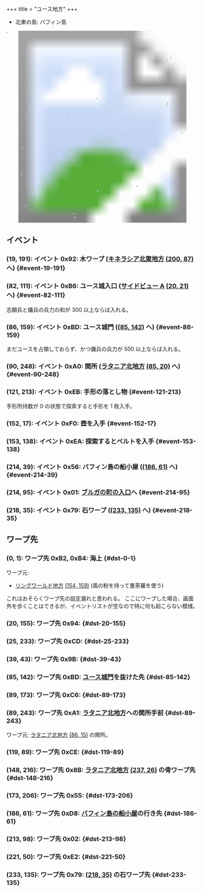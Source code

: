 +++
title = "ユース地方"
+++

* 北東の島: バフィン島

<!-- SVG {{{ -->
<svg width="1536" height="1536" viewbox="0 0 2048 2048">
<defs>
<image id="svg-asset-bg" width="2048" height="2048" href="map-00.webp" />
<image id="svg-asset-event" width="16" height="16" href="icon-event.png" />
<image id="svg-asset-destination" width="16" height="16" href="icon-destination.png" />
</defs>
<use href="#svg-asset-bg" x="0" y="0"></use>
<a href="#event-19-191">
<use href="#svg-asset-event" x="152" y="1528"><title>(19, 191): イベント 0x92: 木ワープ (キネラシア北東地方 (200, 87) へ)</title></use>
</a>
<a href="#event-82-111">
<use href="#svg-asset-event" x="656" y="888"><title>(82, 111): イベント 0xB6: ユース城入口 (サイドビュー A (20, 21) へ)</title></use>
</a>
<a href="#event-86-159">
<use href="#svg-asset-event" x="688" y="1272"><title>(86, 159): イベント 0xBD: ユース城門 (ユース地方 (85, 142) へ)</title></use>
</a>
<a href="#event-90-248">
<use href="#svg-asset-event" x="720" y="1984"><title>(90, 248): イベント 0xA0: 関所 (ラタニア北地方 (85, 20) へ)</title></use>
</a>
<a href="#event-121-213">
<use href="#svg-asset-event" x="968" y="1704"><title>(121, 213): イベント 0xEB: 手形の落とし物</title></use>
</a>
<a href="#event-152-17">
<use href="#svg-asset-event" x="1216" y="136"><title>(152, 17): イベント 0xF0: 壺を入手</title></use>
</a>
<a href="#event-153-138">
<use href="#svg-asset-event" x="1224" y="1104"><title>(153, 138): イベント 0xEA: 探索するとベルトを入手</title></use>
</a>
<a href="#event-214-39">
<use href="#svg-asset-event" x="1712" y="312"><title>(214, 39): イベント 0x56: バフィン島の船小屋 ((186, 61) へ)</title></use>
</a>
<a href="#event-214-95">
<use href="#svg-asset-event" x="1712" y="760"><title>(214, 95): イベント 0x01: ブルガの町の入口へ</title></use>
</a>
<a href="#event-218-35">
<use href="#svg-asset-event" x="1744" y="280"><title>(218, 35): イベント 0x79: 石ワープ ((233, 135) へ)</title></use>
</a>
<a href="#dst-0-1">
<use href="#svg-asset-destination" x="0" y="8"><title>(0, 1): ワープ先 0xB2, 0xB4</title></use>
</a>
<a href="#dst-213-98">
<use href="#svg-asset-destination" x="1704" y="784"><title>(213, 98): ワープ先 0x02</title></use>
</a>
<a href="#dst-173-206">
<use href="#svg-asset-destination" x="1384" y="1648"><title>(173, 206): ワープ先 0x55</title></use>
</a>
<a href="#dst-233-135">
<use href="#svg-asset-destination" x="1864" y="1080"><title>(233, 135): ワープ先 0x79: (218, 35) の石ワープ先</title></use>
</a>
<a href="#dst-148-216">
<use href="#svg-asset-destination" x="1184" y="1728"><title>(148, 216): ワープ先 0x8B: ラタニア北地方 (237, 26) の骨ワープ先</title></use>
</a>
<a href="#dst-20-155">
<use href="#svg-asset-destination" x="160" y="1240"><title>(20, 155): ワープ先 0x94</title></use>
</a>
<a href="#dst-39-43">
<use href="#svg-asset-destination" x="312" y="344"><title>(39, 43): ワープ先 0x9B</title></use>
</a>
<a href="#dst-89-243">
<use href="#svg-asset-destination" x="712" y="1944"><title>(89, 243): ワープ先 0xA1: ラタニア北地方への関所手前</title></use>
</a>
<a href="#dst-85-142">
<use href="#svg-asset-destination" x="680" y="1136"><title>(85, 142): ワープ先 0xBD: ユース城門を抜けた先</title></use>
</a>
<a href="#dst-89-173">
<use href="#svg-asset-destination" x="712" y="1384"><title>(89, 173): ワープ先 0xC6</title></use>
</a>
<a href="#dst-25-233">
<use href="#svg-asset-destination" x="200" y="1864"><title>(25, 233): ワープ先 0xCD</title></use>
</a>
<a href="#dst-119-89">
<use href="#svg-asset-destination" x="952" y="712"><title>(119, 89): ワープ先 0xCE</title></use>
</a>
<a href="#dst-186-61">
<use href="#svg-asset-destination" x="1488" y="488"><title>(186, 61): ワープ先 0xD8: バフィン島の船小屋の行き先</title></use>
</a>
<a href="#dst-221-50">
<use href="#svg-asset-destination" x="1768" y="400"><title>(221, 50): ワープ先 0xE2</title></use>
</a>
</svg>
<!-- }}} -->


## イベント

### (19, 191): イベント 0x92: 木ワープ ([キネラシア北東地方](@/map/map-03/_index.md) [(200, 87)](@/map/map-03/_index.md#dst-200-87) へ) {#event-19-191}

### (82, 111): イベント 0xB6: ユース城入口 ([サイドビュー A](@/map/map-14/_index.md) [(20, 21)](@/map/map-14/_index.md#dst-20-21) へ) {#event-82-111}

志願兵と傭兵の兵力の和が 300 以上ならば入れる。

### (86, 159): イベント 0xBD: ユース城門 ([(85, 142)](#dst-85-142) へ) {#event-86-159}

まだユースを占領しておらず、かつ傭兵の兵力が 500 以上ならば入れる。

### (90, 248): イベント 0xA0: 関所 ([ラタニア北地方](@/map/map-04/_index.md) [(85, 20)](@/map/map-04/_index.md#dst-85-20) へ) {#event-90-248}

### (121, 213): イベント 0xEB: 手形の落とし物 {#event-121-213}

手形所持数が 0 の状態で探索すると手形を 1 枚入手。

### (152, 17): イベント 0xF0: 壺を入手 {#event-152-17}

### (153, 138): イベント 0xEA: 探索するとベルトを入手 {#event-153-138}

### (214, 39): イベント 0x56: バフィン島の船小屋 ([(186, 61)](#dst-186-61) へ) {#event-214-39}

### (214, 95): イベント 0x01: [ブルガの町の入口](@/map/map-12/_index.md#dst-57-82)へ {#event-214-95}

### (218, 35): イベント 0x79: 石ワープ ([(233, 135)](#dst-233-135) へ) {#event-218-35}


## ワープ先

### (0, 1): ワープ先 0xB2, 0xB4: 海上 {#dst-0-1}

ワープ元:

* [リングワールド地方](@/map/map-10/_index.md) [(154, 159)](@/map/map-10/_index.md#event-154-159) (風の粉を持って曼荼羅を使う)

これはおそらくワープ先の設定漏れと思われる。
ここにワープした場合、画面外を歩くことはできるが、イベントリストが空なので特に何も起こらない模様。

### (20, 155): ワープ先 0x94:  {#dst-20-155}

### (25, 233): ワープ先 0xCD:  {#dst-25-233}

### (39, 43): ワープ先 0x9B:  {#dst-39-43}

### (85, 142): ワープ先 0xBD: [ユース城門](#event-86-159)を抜けた先 {#dst-85-142}

### (89, 173): ワープ先 0xC6:  {#dst-89-173}

### (89, 243): ワープ先 0xA1: [ラタニア北地方](@/map/map-04/_index.md)への関所手前 {#dst-89-243}

ワープ元: [ラタニア北地方](@/map/map-04/_index.md) [(86, 15)](@/map/map-04/_index.md#event-86-15) の関所。

### (119, 89): ワープ先 0xCE:  {#dst-119-89}

### (148, 216): ワープ先 0x8B: [ラタニア北地方](@/map/map-04/_index.md) [(237, 26)](@/map/map-04/_index.md#event-237-26) の骨ワープ先 {#dst-148-216}

### (173, 206): ワープ先 0x55:  {#dst-173-206}

### (186, 61): ワープ先 0xD8: [バフィン島の船小屋](#event-214-39)の行き先 {#dst-186-61}

### (213, 98): ワープ先 0x02:  {#dst-213-98}

### (221, 50): ワープ先 0xE2:  {#dst-221-50}

### (233, 135): ワープ先 0x79: [(218, 35)](#event-218-35) の石ワープ先 {#dst-233-135}
